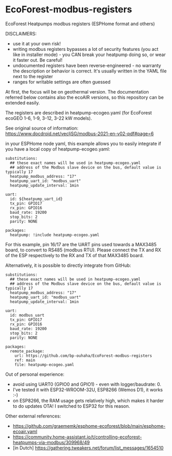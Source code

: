 # EcoForest-modbus-registers
EcoForest Heatpumps modbus registers (ESPHome format and others)

DISCLAIMERS:
- use it at your own risk!
- writing modbus registers bypasses a lot of security features (you act like in installer mode) - you CAN break your heatpump doing so, or wear it faster out. Be careful!
- undocumented registers have been reverse-engineered - no warranty the description or behavior is correct. It's usually written in the YAML file next to the register
- ranges for writable settings are often guessed

At first, the focus will be on geothermal version. The documentation referred below contains also the ecoAIR versions, so this repository can be extended easily.

The registers are described in heatpump-ecogeo.yaml (for EcoForest ecoGEO 1-6, 1-9, 3-12, 3-22 kW models).

See original source of information: https://www.docdroid.net/vecljSG/modbus-2021-en-v02-pdf#page=6

in your ESPHome node yaml, this example allows you to easily integrate if you have a local copy of heatpump-ecogeo.yaml:

```
substitutions:
  ## these exact names will be used in heatpump-ecogeo.yaml
  ## address of the Modbus slave device on the bus, default value is typically 17
  heatpump_modbus_address: "17"
  heatpump_uart_id: "modbus_uart"
  heatpump_update_interval: 1min

uart:
  id: ${heatpump_uart_id}  
  tx_pin: GPIO17
  rx_pin: GPIO16
  baud_rate: 19200
  stop_bits: 2
  parity: NONE

packages:
  heatpump: !include heatpump-ecogeo.yaml
```

For this example, pin 16/17 are the UART pins used towards a MAX3485 board, to convert to RS485 (modbus RTU). Please connect the TX and RX of the ESP respectively to the RX and TX of that MAX3485 board.

Alternatively, it is possible to directly integrate from GitHub:
```
substitutions:
  ## these exact names will be used in heatpump-ecogeo.yaml
  ## address of the Modbus slave device on the bus, default value is typically 17
  heatpump_modbus_address: "17"
  heatpump_uart_id: "modbus_uart"
  heatpump_update_interval: 1min

uart:
  id: modbus_uart
  tx_pin: GPIO17
  rx_pin: GPIO16
  baud_rate: 19200
  stop_bits: 2
  parity: NONE

packages:
  remote_package:
    url: https://github.com/bp-ouhaha/EcoForest-modbus-registers
    ref: main
    file: heatpump-ecogeo.yaml
```


Out of personal experience:
- avoid using UART0 (GPIO0 and GPIO1) - even with logger/baudrate: 0.
- I've tested it with ESP32-WROOM-32U, ESP8266 (Wemos D1), it works :-)
- on ESP8266, the RAM usage gets relatively high, which makes it harder to do updates OTA! I switched to ESP32 for this reason.


Other external references:
- https://github.com/graememk/esphome-ecoforest/blob/main/esphome-ecoair.yaml
- https://community.home-assistant.io/t/controlling-ecoforest-heatpumps-via-modbus/309968/49
- [in Dutch] https://gathering.tweakers.net/forum/list_messages/1654510
